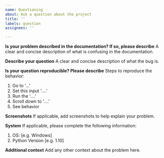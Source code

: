 ```yaml
---
name: Questioning
about: Ask a question about the project
title: ''
labels: question
assignees: ''

---
```


**Is your problem described in the documentation? If so, please describe**
A clear and concise description of what is confusing in the documentation.

**Describe your question**
A clear and concise description of what the bug is.

**Is your question reproducible? Please describe**
Steps to reproduce the behavior:

1. Go to '...'
2. Set this input '....'
3. Run the '....'
4. Scroll down to '....'
5. See behavior

**Screenshots**
If applicable, add screenshots to help explain your problem.

**System**
If applicable, please complete the following information:

1. OS: [e.g. Windows]
2. Python Version [e.g. 1.10]

**Additional context**
Add any other context about the problem here.
